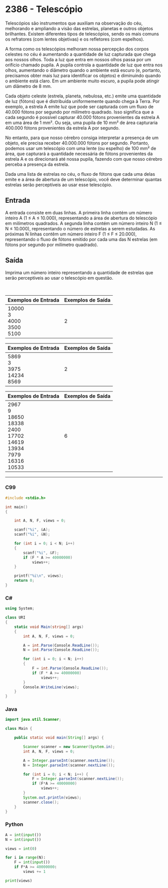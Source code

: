 # 2386 - Telescópio

Telescópios são instrumentos que auxiliam na observação do céu, melhorando e ampliando a visão das estrelas, planetas e outros objetos brilhantes. Existem diferentes tipos de telescópios, sendo os mais comuns os refratores (com lentes objetivas) e os refletores (com espelhos).

A forma como os telescópios melhoram nossa percepção dos corpos celestes no céu é aumentando a quantidade de luz capturada que chega aos nossos olhos. Toda a luz que entra em nossos olhos passa por um orifício chamado pupila. A pupila controla a quantidade de luz que entra nos olhos, aumentando o diâmetro quando o ambiente está escuro (e, portanto, precisamos obter mais luz para identificar os objetos) e diminuindo quando o ambiente está claro. Em um ambiente muito escuro, a pupila pode atingir um diâmetro de 8 mm.

Cada objeto celeste (estrela, planeta, nebulosa, etc.) emite uma quantidade de luz (fótons) que é distribuída uniformemente quando chega à Terra. Por exemplo, a estrela A emite luz que pode ser capturada com um fluxo de 40.000 fótons por segundo por milímetro quadrado. Isso significa que a cada segundo é possível capturar 40.000 fótons provenientes da estrela A em uma área de 1 mm². Ou seja, uma pupila de 10 mm² de área capturaria 400.000 fótons provenientes da estrela A por segundo.

No entanto, para que nosso cérebro consiga interpretar a presença de um objeto, ele precisa receber 40.000.000 fótons por segundo. Portanto, podemos usar um telescópio com uma lente (ou espelho) de 100 mm² de área, que capturará a quantidade necessária de fótons provenientes da estrela A e os direcionará até nossa pupila, fazendo com que nosso cérebro perceba a presença da estrela.

Dada uma lista de estrelas no céu, o fluxo de fótons que cada uma delas emite e a área de abertura de um telescópio, você deve determinar quantas estrelas serão perceptíveis ao usar esse telescópio.

## Entrada

A entrada consiste em duas linhas. A primeira linha contém um número inteiro A (1 ≤ A ≤ 10.000), representando a área de abertura do telescópio em milímetros quadrados. A segunda linha contém um número inteiro N (1 ≤ N ≤ 10.000), representando o número de estrelas a serem estudadas. As próximas N linhas contêm um número inteiro F (1 ≤ F ≤ 20.000), representando o fluxo de fótons emitido por cada uma das N estrelas (em fótons por segundo por milímetro quadrado).

## Saída

Imprima um número inteiro representando a quantidade de estrelas que serão perceptíveis ao usar o telescópio em questão.

&nbsp;


| Exemplos de Entrada                | Exemplos de Saída |
| ---------------------------------- | ----------------- |
| 10000<br>3<br>4000<br>3500<br>5100 | 2                 |

| Exemplos de Entrada                | Exemplos de Saída |
| ---------------------------------- | ----------------- |
| 5869<br>3<br>3975<br>14234<br>8569 | 2                 |

| Exemplos de Entrada                                                                      | Exemplos de Saída |
| ---------------------------------------------------------------------------------------- | ----------------- |
| 2967<br>9<br>18650<br>18338<br>2400<br>17702<br>14619<br>13934<br>7979<br>16316<br>10533 | 6                 |

---

### C99

```c
#include <stdio.h>

int main()
{

    int A, N, F, views = 0;

    scanf("%i", &A);
    scanf("%i", &N);

    for (int i = 0; i < N; i++)
    {
        scanf("%i", &F);
        if (F * A >= 40000000)
            views++;
    }

    printf("%i\n", views);
    return 0;
}
```

### C#

```cs
using System;

class URI
{
    static void Main(string[] args)
    {
        int A, N, F, views = 0;

        A = int.Parse(Console.ReadLine());
        N = int.Parse(Console.ReadLine());

        for (int i = 0; i < N; i++)
        {
            F = int.Parse(Console.ReadLine());
            if (F * A >= 40000000)
                views++;
        }
        Console.WriteLine(views);
    }
}
```

### Java

```java
import java.util.Scanner;

class Main {

    public static void main(String[] args) {

        Scanner scanner = new Scanner(System.in);
        int A, N, F, views = 0;

        A = Integer.parseInt(scanner.nextLine());
        N = Integer.parseInt(scanner.nextLine());

        for (int i = 0; i < N; i++) {
            F = Integer.parseInt(scanner.nextLine());
            if (F*A >= 40000000)
                views++;
        }
        System.out.println(views);
        scanner.close();
    }
}
```

### Python

```python
A = int(input())
N = int(input())

views = int(0)

for i in range(N):
    F = int(input())
    if F*A >= 40000000:
        views += 1

print(views)
```
